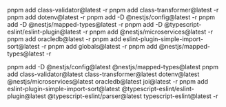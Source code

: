 pnpm add class-validator@latest -r
pnpm add class-transformer@latest -r
pnpm add dotenv@latest -r
pnpm add -D @nestjs/config@latest -r
pnpm add -D @nestjs/mapped-types@latest -r
pnpm add -D @typescript-eslint/eslint-plugin@latest -r
pnpm add @nestjs/microservices@latest -r
pnpm add oracledb@latest -r
pnpm add eslint-plugin-simple-import-sort@latest -r
pnpm add globals@latest -r
pnpm add @nestjs/mapped-types@latest -r

pnpm add -D @nestjs/config@latest @nestjs/mapped-types@latest
pnpm add class-validator@latest class-transformer@latest dotenv@latest @nestjs/microservices@latest oracledb@latest joi@latest -r
pnpm add eslint-plugin-simple-import-sort@latest @typescript-eslint/eslint-plugin@latest @typescript-eslint/parser@latest typescript-eslint@latest -r